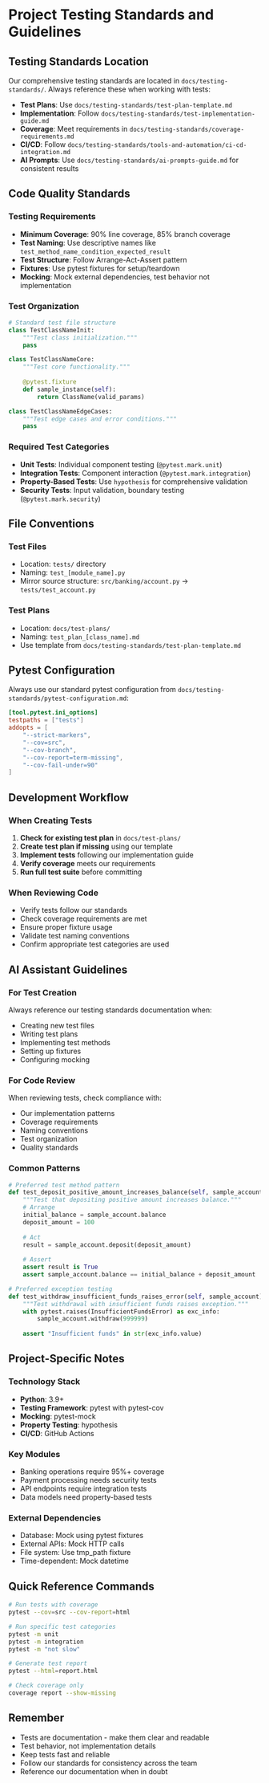 # Project Testing Standards and Guidelines

## Testing Standards Location
Our comprehensive testing standards are located in `docs/testing-standards/`. Always reference these when working with tests:

- **Test Plans**: Use `docs/testing-standards/test-plan-template.md`
- **Implementation**: Follow `docs/testing-standards/test-implementation-guide.md`
- **Coverage**: Meet requirements in `docs/testing-standards/coverage-requirements.md`
- **CI/CD**: Follow `docs/testing-standards/tools-and-automation/ci-cd-integration.md`
- **AI Prompts**: Use `docs/testing-standards/ai-prompts-guide.md` for consistent results

## Code Quality Standards

### Testing Requirements
- **Minimum Coverage**: 90% line coverage, 85% branch coverage
- **Test Naming**: Use descriptive names like `test_method_name_condition_expected_result`
- **Test Structure**: Follow Arrange-Act-Assert pattern
- **Fixtures**: Use pytest fixtures for setup/teardown
- **Mocking**: Mock external dependencies, test behavior not implementation

### Test Organization
```python
# Standard test file structure
class TestClassNameInit:
    """Test class initialization."""
    pass

class TestClassNameCore:
    """Test core functionality."""
    
    @pytest.fixture
    def sample_instance(self):
        return ClassName(valid_params)

class TestClassNameEdgeCases:
    """Test edge cases and error conditions."""
    pass
```

### Required Test Categories
- **Unit Tests**: Individual component testing (`@pytest.mark.unit`)
- **Integration Tests**: Component interaction (`@pytest.mark.integration`)
- **Property-Based Tests**: Use `hypothesis` for comprehensive validation
- **Security Tests**: Input validation, boundary testing (`@pytest.mark.security`)

## File Conventions

### Test Files
- Location: `tests/` directory
- Naming: `test_[module_name].py`
- Mirror source structure: `src/banking/account.py` → `tests/test_account.py`

### Test Plans
- Location: `docs/test-plans/`
- Naming: `test_plan_[class_name].md`
- Use template from `docs/testing-standards/test-plan-template.md`

## Pytest Configuration
Always use our standard pytest configuration from `docs/testing-standards/pytest-configuration.md`:

```toml
[tool.pytest.ini_options]
testpaths = ["tests"]
addopts = [
    "--strict-markers",
    "--cov=src",
    "--cov-branch",
    "--cov-report=term-missing",
    "--cov-fail-under=90"
]
```

## Development Workflow

### When Creating Tests
1. **Check for existing test plan** in `docs/test-plans/`
2. **Create test plan if missing** using our template
3. **Implement tests** following our implementation guide
4. **Verify coverage** meets our requirements
5. **Run full test suite** before committing

### When Reviewing Code
- Verify tests follow our standards
- Check coverage requirements are met
- Ensure proper fixture usage
- Validate test naming conventions
- Confirm appropriate test categories are used

## AI Assistant Guidelines

### For Test Creation
Always reference our testing standards documentation when:
- Creating new test files
- Writing test plans
- Implementing test methods
- Setting up fixtures
- Configuring mocking

### For Code Review
When reviewing tests, check compliance with:
- Our implementation patterns
- Coverage requirements
- Naming conventions
- Test organization
- Quality standards

### Common Patterns
```python
# Preferred test method pattern
def test_deposit_positive_amount_increases_balance(self, sample_account):
    """Test that depositing positive amount increases balance."""
    # Arrange
    initial_balance = sample_account.balance
    deposit_amount = 100
    
    # Act
    result = sample_account.deposit(deposit_amount)
    
    # Assert
    assert result is True
    assert sample_account.balance == initial_balance + deposit_amount

# Preferred exception testing
def test_withdraw_insufficient_funds_raises_error(self, sample_account):
    """Test withdrawal with insufficient funds raises exception."""
    with pytest.raises(InsufficientFundsError) as exc_info:
        sample_account.withdraw(999999)
    
    assert "Insufficient funds" in str(exc_info.value)
```

## Project-Specific Notes

### Technology Stack
- **Python**: 3.9+
- **Testing Framework**: pytest with pytest-cov
- **Mocking**: pytest-mock
- **Property Testing**: hypothesis
- **CI/CD**: GitHub Actions

### Key Modules
- Banking operations require 95%+ coverage
- Payment processing needs security tests
- API endpoints require integration tests
- Data models need property-based tests

### External Dependencies
- Database: Mock using pytest fixtures
- External APIs: Mock HTTP calls
- File system: Use tmp_path fixture
- Time-dependent: Mock datetime

## Quick Reference Commands

```bash
# Run tests with coverage
pytest --cov=src --cov-report=html

# Run specific test categories
pytest -m unit
pytest -m integration
pytest -m "not slow"

# Generate test report
pytest --html=report.html

# Check coverage only
coverage report --show-missing
```

## Remember
- Tests are documentation - make them clear and readable
- Test behavior, not implementation details
- Keep tests fast and reliable
- Follow our standards for consistency across the team
- Reference our documentation when in doubt